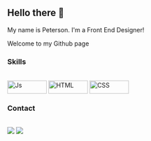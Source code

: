 ## Hello there 👋

My name is Peterson. I'm a Front End Designer!

Welcome to my Github page

### Skills

<div style="display: inline_block"><br>
  <img align="center" alt="Js" height="30" width="90" 
  src="https://img.shields.io/badge/JavaScript-F7DF1E?style=for-the-badge&logo=javascript&logoColor=black">
  <img align="center" alt="HTML" height="30" width="90" src="https://img.shields.io/badge/HTML5-E34F26?style=for-the-badge&logo=html5&logoColor=white">
  <img align="center" alt="CSS" height="30" width="90" src="https://img.shields.io/badge/CSS3-1572B6?style=for-the-badge&logo=css3&logoColor=white">
</div>

### Contact

<div style="display: inline_block"><br>
  <a href = "mailto:petersonvaladao@gmail.com"  target="_blank"><img src="https://img.shields.io/badge/-Gmail-%23333?style=for-the-badge&logo=gmail&logoColor=white"></a>
  <a href="https://www.linkedin.com/in/petersonbehenck" target="_blank"><img src="https://img.shields.io/badge/-LinkedIn-%230077B5?style=for-the-badge&logo=linkedin&logoColor=white"></a>
</div>
